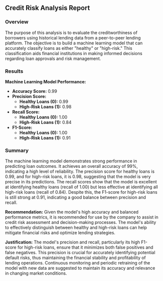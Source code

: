 ## Credit Risk Analysis Report

### Overview

The purpose of this analysis is to evaluate the creditworthiness of borrowers using historical lending data from a peer-to-peer lending platform. The objective is to build a machine learning model that can accurately classify loans as either "healthy" or "high-risk." This classification aids financial institutions in making informed decisions regarding loan approvals and risk management.

### Results

**Machine Learning Model Performance:**

- **Accuracy Score:** 0.99
- **Precision Score:** 
  - **Healthy Loans (0):** 0.99
  - **High-Risk Loans (1):** 0.98
- **Recall Score:** 
  - **Healthy Loans (0):** 1.00
  - **High-Risk Loans (1):** 0.84
- **F1-Score:**
  - **Healthy Loans (0):** 1.00
  - **High-Risk Loans (1):** 0.91

### Summary

The machine learning model demonstrates strong performance in predicting loan outcomes. It achieves an overall accuracy of 99%, indicating a high level of reliability. The precision score for healthy loans is 0.99, and for high-risk loans, it is 0.98, suggesting that the model is very precise in its predictions. The recall scores show that the model is excellent at identifying healthy loans (recall of 1.00) but less effective at identifying all high-risk loans (recall of 0.84). Despite this, the F1-score for high-risk loans is still strong at 0.91, indicating a good balance between precision and recall.

**Recommendation:**
Given the model's high accuracy and balanced performance metrics, it is recommended for use by the company to assist in credit risk assessment and decision-making processes. The model's ability to effectively distinguish between healthy and high-risk loans can help mitigate financial risks and optimize lending strategies.

**Justification:**
The model's precision and recall, particularly its high F1-score for high-risk loans, ensure that it minimizes both false positives and false negatives. This precision is crucial for accurately identifying potential default risks, thus maintaining the financial stability and profitability of lending operations. Continuous monitoring and periodic retraining of the model with new data are suggested to maintain its accuracy and relevance in changing market conditions.
